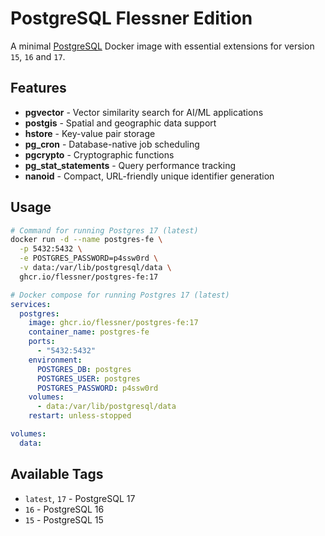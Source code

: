 # PostgreSQL Flessner Edition

A minimal [PostgreSQL](https://github.com/postgres/postgres) Docker image with essential extensions for version `15`, `16` and `17`.

## Features

- **pgvector** - Vector similarity search for AI/ML applications
- **postgis** - Spatial and geographic data support
- **hstore** - Key-value pair storage
- **pg_cron** - Database-native job scheduling
- **pgcrypto** - Cryptographic functions
- **pg_stat_statements** - Query performance tracking
- **nanoid** - Compact, URL-friendly unique identifier generation

## Usage

```bash
# Command for running Postgres 17 (latest)
docker run -d --name postgres-fe \
  -p 5432:5432 \
  -e POSTGRES_PASSWORD=p4ssw0rd \
  -v data:/var/lib/postgresql/data \
  ghcr.io/flessner/postgres-fe:17
```

```yaml
# Docker compose for running Postgres 17 (latest)
services:
  postgres:
    image: ghcr.io/flessner/postgres-fe:17
    container_name: postgres-fe
    ports:
      - "5432:5432"
    environment:
      POSTGRES_DB: postgres
      POSTGRES_USER: postgres
      POSTGRES_PASSWORD: p4ssw0rd
    volumes:
      - data:/var/lib/postgresql/data
    restart: unless-stopped

volumes:
  data:
```

## Available Tags

- `latest`, `17` - PostgreSQL 17
- `16` - PostgreSQL 16  
- `15` - PostgreSQL 15
